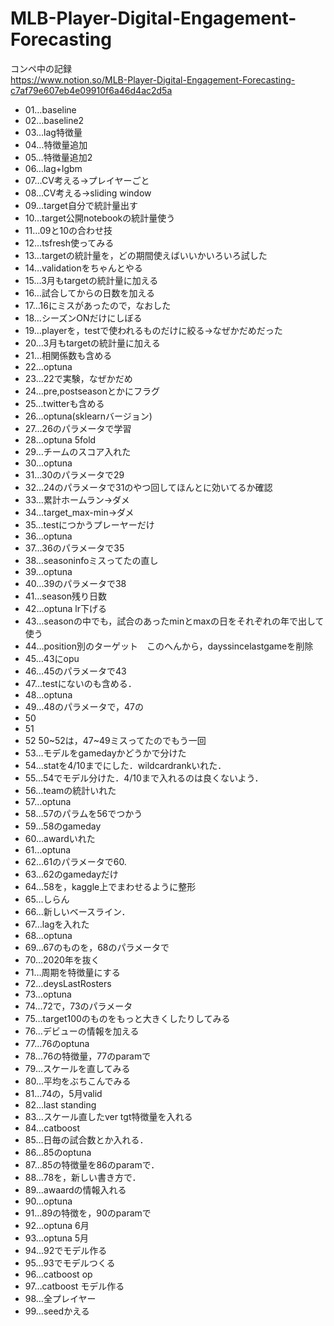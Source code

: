 # MLB-Player-Digital-Engagement-Forecasting

コンペ中の記録  
https://www.notion.so/MLB-Player-Digital-Engagement-Forecasting-c7af79e607eb4e09910f6a46d4ac2d5a

- 01…baseline
- 02…baseline2
- 03…lag特徴量
- 04…特徴量追加
- 05…特徴量追加2
- 06…lag+lgbm
- 07…CV考える→プレイヤーごと
- 08…CV考える→sliding window
- 09…target自分で統計量出す
- 10…target公開notebookの統計量使う
- 11…09と10の合わせ技
- 12…tsfresh使ってみる
- 13…targetの統計量を，どの期間使えばいいかいろいろ試した
- 14…validationをちゃんとやる
- 15…3月もtargetの統計量に加える
- 16…試合してからの日数を加える
- 17…16にミスがあったので，なおした
- 18…シーズンONだけにしぼる
- 19…playerを，testで使われるものだけに絞る→なぜかだめだった
- 20…3月もtargetの統計量に加える
- 21…相関係数も含める
- 22…optuna
- 23…22で実験，なぜかだめ
- 24…pre,postseasonとかにフラグ
- 25…twitterも含める
- 26…optuna(sklearnバージョン)
- 27…26のパラメータで学習
- 28…optuna 5fold
- 29…チームのスコア入れた
- 30…optuna
- 31…30のパラメータで29
- 32…24のパラメータで31のやつ回してほんとに効いてるか確認
- 33…累計ホームラン→ダメ
- 34…target_max-min→ダメ
- 35…testにつかうプレーヤーだけ
- 36…optuna
- 37…36のパラメータで35
- 38…seasoninfoミスってたの直し
- 39…optuna
- 40…39のパラメータで38
- 41…season残り日数
- 42…optuna lr下げる
- 43…seasonの中でも，試合のあったminとmaxの日をそれぞれの年で出して使う
- 44…position別のターゲット　このへんから，dayssincelastgameを削除
- 45…43にopu
- 46…45のパラメータで43
- 47…testにないのも含める．
- 48…optuna
- 49…48のパラメータで，47の
- 50
- 51
- 52 50~52は，47~49ミスってたのでもう一回
- 53…モデルをgamedayかどうかで分けた
- 54…statを4/10までにした．wildcardrankいれた．
- 55…54でモデル分けた．4/10まで入れるのは良くないよう．
- 56…teamの統計いれた
- 57…optuna
- 58…57のパラムを56でつかう
- 59…58のgameday
- 60…awardいれた
- 61…optuna
- 62…61のパラメータで60.
- 63…62のgamedayだけ
- 64…58を，kaggle上でまわせるように整形
- 65…しらん
- 66…新しいベースライン．
- 67…lagを入れた
- 68…optuna
- 69…67のものを，68のパラメータで
- 70…2020年を抜く
- 71…周期を特徴量にする
- 72…deysLastRosters
- 73…optuna
- 74…72で，73のパラメータ
- 75…target100のものをもっと大きくしたりしてみる
- 76…デビューの情報を加える
- 77…76のoptuna
- 78…76の特徴量，77のparamで
- 79…スケールを直してみる
- 80…平均をぶちこんでみる
- 81…74の，5月valid
- 82…last standing
- 83…スケール直したver tgt特徴量を入れる
- 84…catboost
- 85…日毎の試合数とか入れる．
- 86…85のoptuna
- 87…85の特徴量を86のparamで．
- 88…78を，新しい書き方で．
- 89…awaardの情報入れる
- 90…optuna
- 91…89の特徴を，90のparamで
- 92…optuna 6月
- 93…optuna 5月
- 94…92でモデル作る
- 95…93でモデルつくる
- 96…catboost op
- 97…catboost モデル作る
- 98…全プレイヤー
- 99…seedかえる
